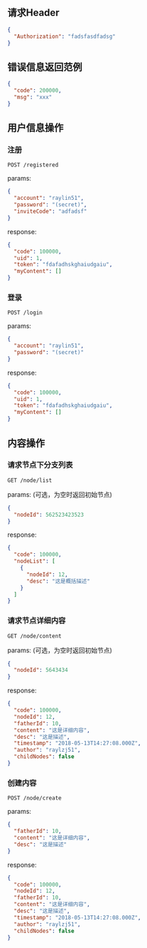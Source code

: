 ## 请求Header

```json
{
  "Authorization": "fadsfasdfadsg"
}
```

## 错误信息返回范例

```json
{
  "code": 200000,
  "msg": "xxx"
}
```

## 用户信息操作

### 注册

```POST /registered```

params:
```json
{
  "account": "raylin51",
  "password": "(secret)",
  "inviteCode": "adfadsf"
}
```

response:

```json
{
  "code": 100000,
  "uid": 1,
  "token": "fdafadhskghaiudgaiu",
  "myContent": []
}
```

### 登录

```POST /login```

params:

```json
{
  "account": "raylin51",
  "password": "(secret)"
}
```

response:

```json
{
  "code": 100000,
  "uid": 1,
  "token": "fdafadhskghaiudgaiu",
  "myContent": []
}
```

## 内容操作

### 请求节点下分支列表

```GET /node/list```

params: (可选，为空时返回初始节点)

```json
{
  "nodeId": 562523423523
}
```

response:

```json
{
  "code": 100000,
  "nodeList": [
    {
      "nodeId": 12,
      "desc": "这是概括描述"
    }
  ]
}
```

### 请求节点详细内容

```GET /node/content```

params: (可选，为空时返回初始节点)

```json
{
  "nodeId": 5643434
}
```

response:

```json
{
  "code": 100000,
  "nodeId": 12,
  "fatherId": 10,
  "content": "这是详细内容",
  "desc": "这是描述",
  "timestamp": "2018-05-13T14:27:08.000Z",
  "author": "raylzj51",
  "childNodes": false
}
```

### 创建内容

```POST /node/create```

params:

```json
{
  "fatherId": 10,
  "content": "这是详细内容",
  "desc": "这是描述"
}
```

response:

```json
{
  "code": 100000,
  "nodeId": 12,
  "fatherId": 10,
  "content": "这是详细内容",
  "desc": "这是描述",
  "timestamp": "2018-05-13T14:27:08.000Z",
  "author": "raylzj51",
  "childNodes": false
}
```
